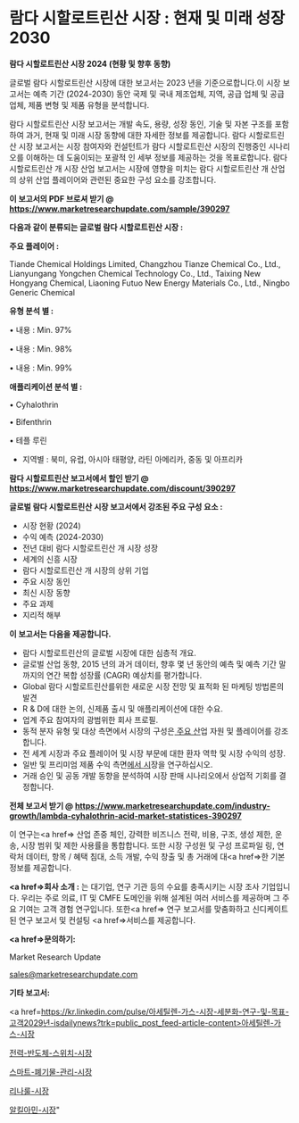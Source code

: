 # 람다 시할로트린산 시장 : 현재 및 미래 성장 2030

<strong>람다 시할로트린산 시장 2024 (현황 및 향후 동향)</strong>

글로벌 람다 시할로트린산 시장에 대한 보고서는 2023 년을 기준으로합니다.이 시장 보고서는 예측 기간 (2024-2030) 동안 국제 및 국내 제조업체, 지역, 공급 업체 및 공급 업체, 제품 변형 및 제품 유형을 분석합니다.

람다 시할로트린산 시장 보고서는 개발 속도, 용량, 성장 동인, 기술 및 자본 구조를 포함하여 과거, 현재 및 미래 시장 동향에 대한 자세한 정보를 제공합니다. 람다 시할로트린산 시장 보고서는 시장 참여자와 컨설턴트가 람다 시할로트린산 시장의 진행중인 시나리오를 이해하는 데 도움이되는 포괄적 인 세부 정보를 제공하는 것을 목표로합니다. 람다 시할로트린산 개 시장 산업 보고서는 시장에 영향을 미치는 람다 시할로트린산 개 산업의 상위 산업 플레이어와 관련된 중요한 구성 요소를 강조합니다.



<strong>이 보고서의 PDF 브로셔 받기 @ <a href=https://www.marketresearchupdate.com/sample/390297>https://www.marketresearchupdate.com/sample/390297</a></strong>



<strong>다음과 같이 분류되는 글로벌 람다 시할로트린산 시장 :</strong>



<strong>주요 플레이어 :</strong>

Tiande Chemical Holdings Limited, Changzhou Tianze Chemical Co., Ltd., Lianyungang Yongchen Chemical Technology Co., Ltd., Taixing New Hongyang Chemical, Liaoning Futuo New Energy Materials Co., Ltd., Ningbo Generic Chemical



<strong>유형 분석 별 :</strong>

• 내용 : Min. 97%

• 내용 : Min. 98%

• 내용 : Min. 99%



<strong>애플리케이션 분석 별 :</strong>

• Cyhalothrin

• Bifenthrin

• 테플 루린

<ul>
  <li>지역별 : 북미, 유럽, 아시아 태평양, 라틴 아메리카, 중동 및 아프리카</li>
</ul>


<strong>람다 시할로트린산 보고서에서 할인 받기 @ <a href=https://www.marketresearchupdate.com/discount/390297>https://www.marketresearchupdate.com/discount/390297</a></strong>



<strong>글로벌 람다 시할로트린산 시장 보고서에서 강조된 주요 구성 요소 :</strong>
<ul>
  <li>시장 현황 (2024)</li>
  <li>수익 예측 (2024-2030)</li>
  <li>전년 대비 람다 시할로트린산 개 시장 성장</li>
  <li>세계의 신흥 시장</li>
  <li>람다 시할로트린산 개 시장의 상위 기업</li>
  <li>주요 시장 동인</li>
  <li>최신 시장 동향</li>
  <li>주요 과제</li>
  <li>지리적 해부</li>
</ul>


<strong>이 보고서는 다음을 제공합니다.</strong>
<ul>
  <li>람다 시할로트린산의 글로벌 시장에 대한 심층적 개요.</li>
  <li>글로벌 산업 동향, 2015 년의 과거 데이터, 향후 몇 년 동안의 예측 및 예측 기간 말까지의 연간 복합 성장률 (CAGR) 예상치를 평가합니다.</li>
  <li>Global 람다 시할로트린산를위한 새로운 시장 전망 및 표적화 된 마케팅 방법론의 발견</li>
  <li>R &amp; D에 대한 논의, 신제품 출시 및 애플리케이션에 대한 수요.</li>
  <li>업계 주요 참여자의 광범위한 회사 프로필.</li>
  <li>동적 분자 유형 및 대상 측면에서 시장의 구성은<a href=> 주요 산</a>업 자원 및 플레이어를 강조합니다.</li>
  <li>전 세계 시장과 주요 플레이어 및 시장 부문에 대한 환자 역학 및 시장 수익의 성장.</li>
  <li>일반 및 프리미엄 제품 수익 측면<a href=>에서 시</a>장을 연구하십시오.</li>
  <li>거래 승인 및 공동 개발 동향을 분석하여 시장 판매 시나리오에서 상업적 기회를 결정합니다.</li>
</ul>



<strong>전체 보고서 받기 @ <a href=https://www.marketresearchupdate.com/industry-growth/lambda-cyhalothrin-acid-market-statistices-390297>https://www.marketresearchupdate.com/industry-growth/lambda-cyhalothrin-acid-market-statistices-390297</a></strong>

이 연구는<a href=> 산업 존중</a> 체인, 강력한 비즈니스 전략, 비용, 구조, 생성 제한, 운송, 시장 범위 및 제한 사용률을 통합합니다. 또한 시장 구성원 및 구성 프로파일 링, 연락처 데이터, 항목 / 혜택 침대, 소득 개발, 수익 창출 및 총 거래에 대<a href=>한 기본 </a>정보를 제공합니다.



<strong><a href=>회사 소</a>개 :</strong>
는 대기업, 연구 기관 등의 수요를 충족시키는 시장 조사 기업입니다. 우리는 주로 의료, IT 및 CMFE 도메인을 위해 설계된 여러 서비스를 제공하며 그 주요 기여는 고객 경험 연구입니다. 또한<a href=> 연구 보</a>고서를 맞춤화하고 신디케이트 된 연구 보고서 및 컨설팅 <a href=>서비스</a>를 제공합니다.



<strong><a href=>문의하기:</a></strong>

Market Research Update

sales@marketresearchupdate.com



<strong>기타 보고서:</strong>

<a href=https://kr.linkedin.com/pulse/아세틸렌-가스-시장-세분화-연구-및-목표-고객2029년-isdailynews?trk=public_post_feed-article-content>아세틸렌-가스-시장</a>

<a href=https://www.linkedin.com/pulse/전력-반도체-스위치-시장-규모-및-성장-2023-analytics-avenue-adventures-24-ana/>전력-반도체-스위치-시장</a>

<a href=https://www.linkedin.com/pulse/스마트-폐기물-관리-시장-규모-및-성장-2023-data-dive-diaries-24-analysis-njpaf/>스마트-폐기물-관리-시장</a>

<a href=https://www.linkedin.com/pulse/리나룰-시장-세분화-연구-및-목표-고객2029년-survey-savvy-insights-360-analysis-kakdf/>리나룰-시장</a>

<a href=https://www.linkedin.com/pulse/알킬아민-시장-규모-및-성장-2023-survey-spotlight-pro-24-analysis-lcn7c/>알킬아민-시장</a>"
